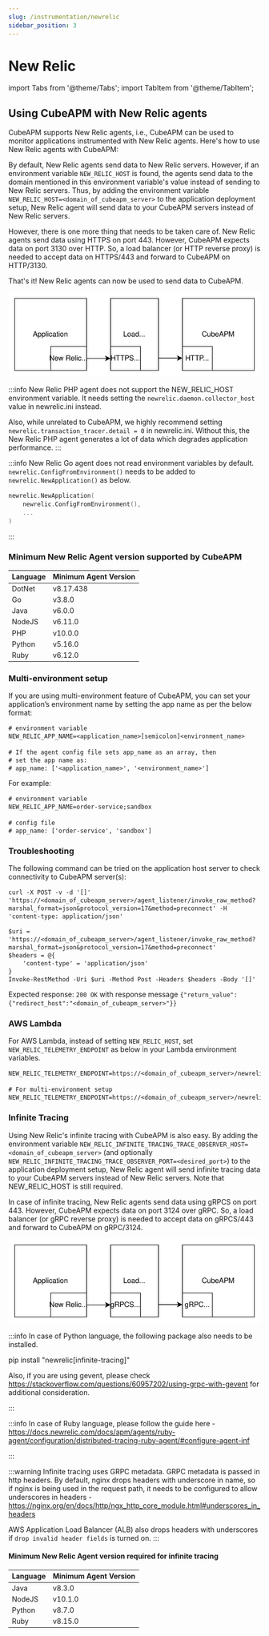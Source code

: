 ```yaml
---
slug: /instrumentation/newrelic
sidebar_position: 3
---
```


# New Relic

import Tabs from '@theme/Tabs';
import TabItem from '@theme/TabItem';

## Using CubeAPM with New Relic agents

CubeAPM supports New Relic agents, i.e., CubeAPM can be used to monitor applications instrumented with New Relic agents. Here's how to use New Relic agents with CubeAPM:

By default, New Relic agents send data to New Relic servers. However, if an environment variable `NEW_RELIC_HOST` is found, the agents send data to the domain mentioned in this environment variable's value instead of sending to New Relic servers. Thus, by adding the environment variable `NEW_RELIC_HOST=<domain_of_cubeapm_server>` to the application deployment setup, New Relic agent will send data to your CubeAPM servers instead of New Relic servers.

However, there is one more thing that needs to be taken care of. New Relic agents send data using HTTPS on port 443. However, CubeAPM expects data on port 3130 over HTTP. So, a load balancer (or HTTP reverse proxy) is needed to accept data on HTTPS/443 and forward to CubeAPM on HTTP/3130.

That's it! New Relic agents can now be used to send data to CubeAPM.

![CubeAPM with New Relic](/img/new-relic.svg)

:::info
New Relic PHP agent does not support the NEW_RELIC_HOST environment variable. It needs setting the `newrelic.daemon.collector_host` value in newrelic.ini instead.

Also, while unrelated to CubeAPM, we highly recommend setting `newrelic.transaction_tracer.detail = 0` in newrelic.ini. Without this, the New Relic PHP agent generates a lot of data which degrades application performance.
:::

:::info
New Relic Go agent does not read environment variables by default. `newrelic.ConfigFromEnvironment()` needs to be added to `newrelic.NewApplication()` as below.

```go
newrelic.NewApplication(
    newrelic.ConfigFromEnvironment(),
    ...
)
```

:::

### Minimum New Relic Agent version supported by CubeAPM

| Language | Minimum Agent Version |
| -------- | --------------------- |
| DotNet   | v8.17.438             |
| Go       | v3.8.0                |
| Java     | v6.0.0                |
| NodeJS   | v6.11.0               |
| PHP      | v10.0.0               |
| Python   | v5.16.0               |
| Ruby     | v6.12.0               |

### Multi-environment setup

If you are using multi-environment feature of CubeAPM, you can set your application’s environment name by setting the app name as per the below format:

```shell
# environment variable
NEW_RELIC_APP_NAME=<application_name>[semicolon]<environment_name>

# If the agent config file sets app_name as an array, then
# set the app name as:
# app_name: ['<application_name>', '<environment_name>']
```

For example:

```shell
# environment variable
NEW_RELIC_APP_NAME=order-service;sandbox

# config file
# app_name: ['order-service', 'sandbox']
```

### Troubleshooting

The following command can be tried on the application host server to check connectivity to CubeAPM server(s):
<Tabs groupId="shells">
<TabItem value="bash" label="bash">

```shell
curl -X POST -v -d '[]' 'https://<domain_of_cubeapm_server>/agent_listener/invoke_raw_method?marshal_format=json&protocol_version=17&method=preconnect' -H 'content-type: application/json'
```

</TabItem>
<TabItem value="powershell" label="powershell">

```shell
$uri = 'https://<domain_of_cubeapm_server>/agent_listener/invoke_raw_method?marshal_format=json&protocol_version=17&method=preconnect'
$headers = @{
    'content-type' = 'application/json'
}
Invoke-RestMethod -Uri $uri -Method Post -Headers $headers -Body '[]'
```

</TabItem>
</Tabs>

Expected response: `200 OK` with response message `{"return_value":{"redirect_host":"<domain_of_cubeapm_server>"}}`

### AWS Lambda

For AWS Lambda, instead of setting `NEW_RELIC_HOST`, set `NEW_RELIC_TELEMETRY_ENDPOINT` as below in your Lambda environment variables.

```shell
NEW_RELIC_TELEMETRY_ENDPOINT=https://<domain_of_cubeapm_server>/newrelic/aws/lambda/v1

# For multi-environment setup
NEW_RELIC_TELEMETRY_ENDPOINT=https://<domain_of_cubeapm_server>/newrelic/aws/lambda/v1/env/<environment_name>
```

### Infinite Tracing

Using New Relic's infinite tracing with CubeAPM is also easy. By adding the environment variable `NEW_RELIC_INFINITE_TRACING_TRACE_OBSERVER_HOST=<domain_of_cubeapm_server>` (and optionally `NEW_RELIC_INFINITE_TRACING_TRACE_OBSERVER_PORT=<desired_port>`) to the application deployment setup, New Relic agent will send infinite tracing data to your CubeAPM servers instead of New Relic servers. Note that NEW_RELIC_HOST is still required.

In case of infinite tracing, New Relic agents send data using gRPCS on port 443. However, CubeAPM expects data on port 3124 over gRPC. So, a load balancer (or gRPC reverse proxy) is needed to accept data on gRPCS/443 and forward to CubeAPM on gRPC/3124.

![CubeAPM with New Relic infinite tracing](/img/new-relic-8t.svg)

:::info
In case of Python language, the following package also needs to be installed.

pip install "newrelic[infinite-tracing]"

Also, if you are using gevent, please check https://stackoverflow.com/questions/60957202/using-grpc-with-gevent for additional consideration.

:::

:::info
In case of Ruby language, please follow the guide here - https://docs.newrelic.com/docs/apm/agents/ruby-agent/configuration/distributed-tracing-ruby-agent/#configure-agent-inf

:::

:::warning
Infinite tracing uses GRPC metadata. GRPC metadata is passed in http headers. By default, nginx drops headers with underscore in name, so if nginx is being used in the request path, it needs to be configured to allow underscores in headers - https://nginx.org/en/docs/http/ngx_http_core_module.html#underscores_in_headers

AWS Application Load Balancer (ALB) also drops headers with underscores if `drop invalid header fields` is turned on.
:::

#### Minimum New Relic Agent version required for infinite tracing

| Language | Minimum Agent Version |
| -------- | --------------------- |
| Java     | v8.3.0                |
| NodeJS   | v10.1.0               |
| Python   | v8.7.0                |
| Ruby     | v8.15.0               |
